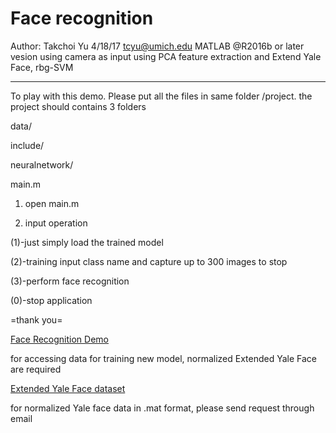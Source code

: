 # Face recognition
Author: Takchoi Yu            4/18/17
tcyu@umich.edu
MATLAB @R2016b or later vesion
using camera as input 
using PCA feature extraction and Extend Yale Face, rbg-SVM

--------------------------------------------------------------------------
To play with this demo. Please put all the files in same folder /project.
the project should contains 3 folders

data/

include/

neuralnetwork/

main.m

1. open main.m

2. input operation 

(1)-just simply load the trained model

(2)-training input class name and capture up to 300 images to stop

(3)-perform face recognition

(0)-stop application 

=thank you=

[Face Recognition Demo](https://www.youtube.com/watch?v=lsm5prMbxTs&t=12s)

for accessing data for training new model, normalized Extended Yale Face are required

[Extended Yale Face dataset](vision.ucsd.edu/~leekc/ExtYaleDatabase/ExtYaleB.html)

for normalized Yale face data in .mat format, please send request through email
 
